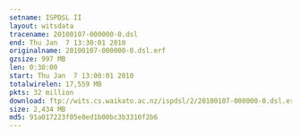 ```yaml
---
setname: ISPDSL II
layout: witsdata
tracename: 20100107-000000-0.dsl
end: Thu Jan  7 13:30:01 2010
originalname: 20100107-000000-0.dsl.erf
gzsize: 997 MB
len: 0:30:00
start: Thu Jan  7 13:00:01 2010
totalwirelen: 17,559 MB
pkts: 32 million
download: ftp://wits.cs.waikato.ac.nz/ispdsl/2/20100107-000000-0.dsl.erf.gz
size: 2,434 MB
md5: 91a017223f05e8ed1b00bc3b3310f2b6
---
```

